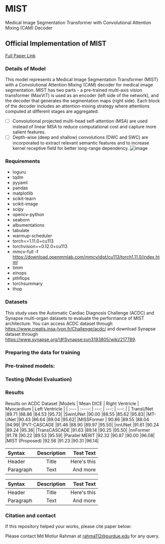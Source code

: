 # MIST
Medical Image Segmentation Transformer with Convolutional Attention Mixing (CAM) Decoder
## Official Implementation of MIST
[Full Paper Link](WWW.hshhadhahd)
### Details of Model
This model represents a Medical Image Segmentation Transformer (MIST) with a Convolutional Attention Mixing (CAM) decoder for medical image segmentation. MIST has two parts - a pre-trained multi-axis vision transformer (MaxViT) is used as an encoder (left side of the network), and the decoder that generates the segmentation maps (right side). Each block of the decoder includes an attention-mixing strategy where attentions computed at different stages are aggregated.
- [ ] Convolutional projected multi-head self-attention (MSA) are used instead of linear MSA to reduce computational cost and capture more salient features.
- [ ]	Depth-wise (deep and shallow) convolutions (DWC and SWC) are incorporated to extract relevant semantic features and to increase kernel receptive field for better long-range dependency.
      ![image](https://github.com/Rahman-Motiur/MIST/assets/116365757/77dbef71-f02b-46d7-85f9-c966ee1a419f)

### Requirements
- loguru
- tqdm
- pyyaml
- pandas
- matplotlib
- scikit-learn
- scikit-image
- scipy
- opencv-python
- seaborn
- albumentations
- tabulate
- warmup-scheduler
- torch==1.11.0+cu113
- torchvision==0.12.0+cu113
- mmcv-full -f https://download.openmmlab.com/mmcv/dist/cu113/torch1.11.0/index.html
- timm
- einops
- pthflops
- torchsummary
- thop
### Datasets
This study uses the Automatic Cardiac Diagnosis Challenge (ACDC) and Synapse multi-organ datasets to evaluate the performance of MIST architecture. You can access ACDC dataset through https://www.creatis.insa-lyon.fr/Challenge/acdc/ and download Synapse dataset through https://www.synapse.org/\#!Synapse:syn3193805/wiki/217789.  

### Preparing the data for training

### Pre-trained models:

### Testing (Model Evaluation)
### Results
Results on ACDC Dataset
|Models      | Mean DICE | Right Ventricle | Myocardium |	Left Ventricle |
| :---       |    :----: |          ---:   |     ---:   |         ---:   |
| TransUNet	  |89.71	|88.86	|84.53	|95.73|
|SwinUNet	|90.00	|88.55	|85.62	|95.83|
|MT-UNet	|90.43	|86.64	|89.04	|95.62|
|MISSFormer |	90.86	|89.55	|88.04	|94.99|
|PVT-CASCADE	|91.46	|88.90	|89.97	|95.50|
|nnUNet	|91.61	|90.24	|89.24	|95.36|
|TransCASCADE	|91.63	|89.14	|90.25	|95.50|
|nnFormer	|91.78	|90.22	|89.53	|95.59|
|Parallel MERIT	|92.32	|90.87	|90.00	|96.08|
|MIST (Proposed)	|92.56	|91.23	|90.31	|96.14|


| Syntax      | Description | Test Text     | 
| :---        |    :----:   |          ---: |
| Header      | Title       | Here's this   |
| Paragraph   | Text        | And more      |

| Syntax      | Description | Test Text     |
| :---        |    :----:   |          ---: |
| Header      | Title       | Here's this   |
| Paragraph   | Text        | And more      |

### Citation and contact
If this repository helped your works, please cite paper below:

Please contact Md Motiur Rahman at rahma112@purdue.edu for any query.
